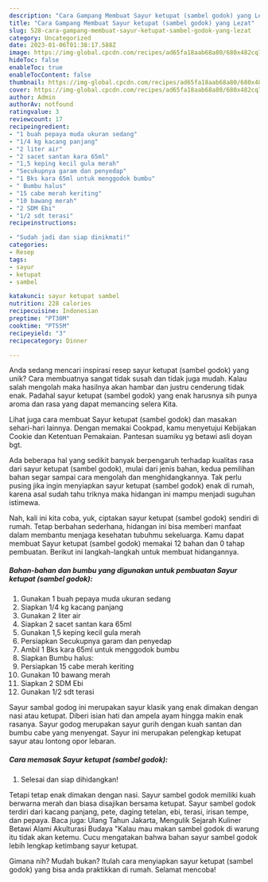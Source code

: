 ```yaml
---
description: "Cara Gampang Membuat Sayur ketupat (sambel godok) yang Lezat"
title: "Cara Gampang Membuat Sayur ketupat (sambel godok) yang Lezat"
slug: 528-cara-gampang-membuat-sayur-ketupat-sambel-godok-yang-lezat
category: Uncategorized
date: 2023-01-06T01:38:17.588Z
image: https://img-global.cpcdn.com/recipes/ad65fa18aab68a80/680x482cq70/sayur-ketupat-sambel-godok-foto-resep-utama.jpg
hideToc: false
enableToc: true
enableTocContent: false
thumbnail: https://img-global.cpcdn.com/recipes/ad65fa18aab68a80/680x482cq70/sayur-ketupat-sambel-godok-foto-resep-utama.jpg
cover: https://img-global.cpcdn.com/recipes/ad65fa18aab68a80/680x482cq70/sayur-ketupat-sambel-godok-foto-resep-utama.jpg
author: Admin
authorAv: notfound
ratingvalue: 3
reviewcount: 17
recipeingredient:
- "1 buah pepaya muda ukuran sedang"
- "1/4 kg kacang panjang"
- "2 liter air"
- "2 sacet santan kara 65ml"
- "1,5 keping kecil gula merah"
- "Secukupnya garam dan penyedap"
- "1 Bks kara 65ml untuk menggodok bumbu"
- " Bumbu halus"
- "15 cabe merah keriting"
- "10 bawang merah"
- "2 SDM Ebi"
- "1/2 sdt terasi"
recipeinstructions:

- "Sudah jadi dan siap dinikmati!"
categories:
- Resep
tags:
- sayur
- ketupat
- sambel

katakunci: sayur ketupat sambel 
nutrition: 228 calories
recipecuisine: Indonesian
preptime: "PT30M"
cooktime: "PT55M"
recipeyield: "3"
recipecategory: Dinner

---
```





Anda sedang mencari inspirasi resep sayur ketupat (sambel godok) yang unik? Cara membuatnya sangat tidak susah dan tidak juga mudah. Kalau salah mengolah maka hasilnya akan hambar dan justru cenderung tidak enak. Padahal sayur ketupat (sambel godok) yang enak harusnya sih punya aroma dan rasa yang dapat memancing selera Kita.





Lihat juga cara membuat Sayur ketupat (sambel godok) dan masakan sehari-hari lainnya. Dengan memakai Cookpad, kamu menyetujui Kebijakan Cookie dan Ketentuan Pemakaian. Pantesan suamiku yg betawi asli doyan bgt.

Ada beberapa hal yang sedikit banyak berpengaruh terhadap kualitas rasa dari sayur ketupat (sambel godok), mulai dari jenis bahan, kedua pemilihan bahan segar sampai cara mengolah dan menghidangkannya. Tak perlu pusing jika ingin menyiapkan sayur ketupat (sambel godok) enak di rumah, karena asal sudah tahu triknya maka hidangan ini mampu menjadi suguhan istimewa.






Nah, kali ini kita coba, yuk, ciptakan sayur ketupat (sambel godok) sendiri di rumah. Tetap berbahan sederhana, hidangan ini bisa memberi manfaat dalam membantu menjaga kesehatan tubuhmu sekeluarga. Kamu dapat membuat Sayur ketupat (sambel godok) memakai 12 bahan dan 0 tahap pembuatan. Berikut ini langkah-langkah untuk membuat hidangannya.

<!--inarticleads1-->

##### Bahan-bahan dan bumbu yang digunakan untuk pembuatan Sayur ketupat (sambel godok):

1. Gunakan 1 buah pepaya muda ukuran sedang
1. Siapkan 1/4 kg kacang panjang
1. Gunakan 2 liter air
1. Siapkan 2 sacet santan kara 65ml
1. Gunakan 1,5 keping kecil gula merah
1. Persiapkan Secukupnya garam dan penyedap
1. Ambil 1 Bks kara 65ml untuk menggodok bumbu
1. Siapkan  Bumbu halus:
1. Persiapkan 15 cabe merah keriting
1. Gunakan 10 bawang merah
1. Siapkan 2 SDM Ebi
1. Gunakan 1/2 sdt terasi


Sayur sambal godog ini merupakan sayur klasik yang enak dimakan dengan nasi atau ketupat. Diberi isian hati dan ampela ayam hingga makin enak rasanya. Sayur godog merupakan sayur gurih dengan kuah santan dan bumbu cabe yang menyengat. Sayur ini merupakan pelengkap ketupat sayur atau lontong opor lebaran. 

<!--inarticleads2-->

##### Cara memasak Sayur ketupat (sambel godok):


1. Selesai dan siap dihidangkan!

Tetapi tetap enak dimakan dengan nasi. Sayur sambel godok memiliki kuah berwarna merah dan biasa disajikan bersama ketupat. Sayur sambel godok terdiri dari kacang panjang, pete, daging tetelan, ebi, terasi, irisan tempe, dan pepaya. Baca juga: Ulang Tahun Jakarta, Mengulik Sejarah Kuliner Betawi Alami Akulturasi Budaya &#34;Kalau mau makan sambel godok di warung itu tidak akan ketemu. Cucu mengatakan bahwa bahan sayur sambel godok lebih lengkap ketimbang sayur ketupat. 

Gimana nih? Mudah bukan? Itulah cara menyiapkan sayur ketupat (sambel godok) yang bisa anda praktikkan di rumah. Selamat mencoba!
